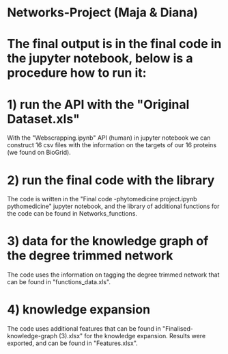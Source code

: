 # Networks-Project (Maja & Diana)

# The final output is in the final code in the jupyter notebook, below is a procedure how to run it:

# 1) run the API with the "Original Dataset.xls"
With the "Webscrapping.ipynb" API (human) in jupyter notebook we can construct 16 csv files with the information on the targets of our 16 proteins (we found on BioGrid).
# 2) run the final code with the library
The code is written in the "Final code -phytomedicine project.ipynb pythomedicine" jupyter notebook, and
the library of additional functions  for the code can be found in Networks_functions. 
# 3) data for the knowledge graph of the degree trimmed network
The code uses the information on tagging the degree trimmed network that can be found in "functions_data.xls". 
# 4) knowledge expansion
The code uses  additional features that can be found in "Finalised-knowledge-graph (3).xlsx" for the knowledge expansion.
Results were exported, and can be found in "Features.xlsx".
